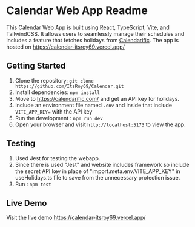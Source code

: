 # Calendar Web App Readme

This Calendar Web App is built using React, TypeScript, Vite, and TailwindCSS. It allows users to seamlessly manage their schedules and includes a feature that fetches holidays from [Calendarific](https://calendarific.com/). The app is hosted on https://calendar-itsroy69.vercel.app/

## Getting Started
1. Clone the repository: `git clone https://github.com/ItsRoy69/Calendar.git`
2. Install dependencies: `npm install`
3. Move to https://calendarific.com/ and get an API key for holidays. 
4. Include an environment file named `.env` and inside that include ```VITE_APP_KEY=``` with the API key
5. Run the development : `npm run dev`
6. Open your browser and visit `http://localhost:5173` to view the app.

## Testing
1. Used Jest for testing the webapp.
2. Since there is used "Jest" and website includes framework so include the secret API key in place of "import.meta.env.VITE_APP_KEY" in useHolidays.ts file to save from the unnecessary protection issue.
3. Run : `npm test`

## Live Demo
Visit the live demo https://calendar-itsroy69.vercel.app/

